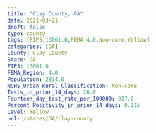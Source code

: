 ```yaml
---
title: "Clay County, GA"
date: 2021-03-21
draft: false
type: county
tags: [FIPS:13061.0,FEMA:4.0,Non-core,Yellow]
categories: [GA]
County: Clay County
State: GA
FIPS: 13061.0
FEMA_Region: 4.0
Population: 2834.0
NCHS_Urban_Rural_Classification: Non-core
Tests_in_prior_14_days: 26.0
Fourteen_day_test_rate_per_100000: 917.0
Percent_Positivity_in_prior_14_days: 0.115
Level: Yellow
url: /states/GA/clay-county
---
```



